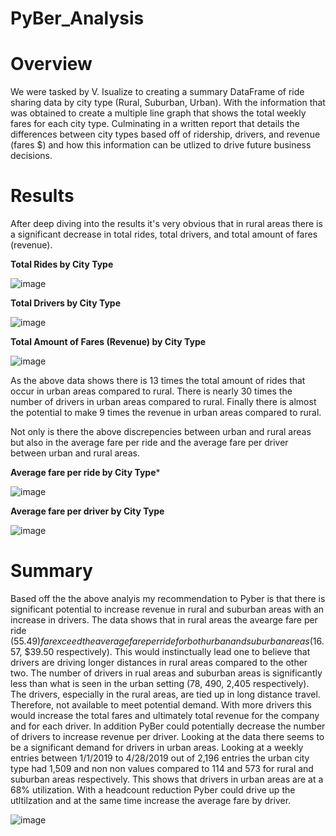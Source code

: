 # PyBer_Analysis

# Overview
We were tasked by V. Isualize to creating a summary DataFrame of ride sharing data by city type (Rural, Suburban, Urban).  With the information that was obtained to create a multiple line graph that shows the total weekly fares for each city type.  Culminating in a written report that details the differences between city types based off of ridership, drivers, and revenue (fares $) and how this information can be utlized to drive future business decisions. 

# Results
After deep diving into the results it's very obvious that in rural areas there is a significant decrease in total rides, total drivers, and total amount of fares (revenue). 

  **Total Rides by City Type**
  
![image](https://user-images.githubusercontent.com/90973718/138622867-10f37fe5-f453-4132-9ef6-c48b9310394d.png)

  **Total Drivers by City Type**
  
![image](https://user-images.githubusercontent.com/90973718/138622886-51efdd06-cbdc-4c4a-8d05-a94cb59fab05.png)

  **Total Amount of Fares (Revenue) by City Type**
  
 ![image](https://user-images.githubusercontent.com/90973718/138622924-a0960e75-c2be-41f8-b627-9ec668a85d43.png)
 
 As the above data shows there is 13 times the total amount of rides that occur in urban areas compared to rural.  There is nearly 30 times the number of drivers in urban areas compared to rural.  Finally there is almost the potential to make 9 times the revenue in urban areas compared to rural.  
 
 Not only is there the above discrepencies between urban and rural areas but also in the average fare per ride and the average fare per driver between urban and rural areas. 
 
  **Average fare per ride by City Type***
  
![image](https://user-images.githubusercontent.com/90973718/138623206-65d73cb0-59c7-418b-a1c9-2ad3ec6156b5.png)

  **Average fare per driver by City Type**
  
![image](https://user-images.githubusercontent.com/90973718/138623262-d9d28295-112d-4b13-8721-89632de0c0cd.png)

# Summary
Based off the the above analyis my recommendation to Pyber is that there is significant potential to increase revenue in rural and suburban areas with an increase in drivers.  The data shows that in rural areas the avearge fare per ride ($55.49)far exceed the average fare per ride for both urban and suburban areas ($16.57, $39.50 respectively).  This would instinctually lead one to believe that drivers are driving longer distances in rural areas compared to the other two.  The number of drivers in rual areas and suburban areas is significantly less than what is seen in the urban setting (78, 490, 2,405 respectively).  The drivers, especially in the rural areas, are tied up in long distance travel.  Therefore, not available to meet potential demand. With more drivers this would increase the total fares and ultimately total revenue for the company and for each driver.   In addition PyBer could potentially decrease the number of drivers to increase revenue per driver.  Looking at the data there seems to be a significant demand for drivers in urban areas.  Looking at a weekly entries between 1/1/2019 to 4/28/2019 out of 2,196 entries the urban city type had 1,509 and non non values compared to 114 and 573 for rural and suburban areas respectively.  This shows that drivers in urban areas are at a 68% utilization.  With a headcount reduction Pyber could drive up the utltilzation and at the same time increase the average fare by driver.  

![image](https://user-images.githubusercontent.com/90973718/138624876-6b140f03-3fb5-4435-8e60-54e5d6e03fa7.png)

 

  
  
  

  

  
